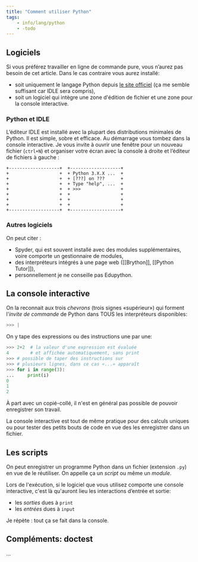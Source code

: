 ```yaml
---
title: "Comment utiliser Python"
tags:
    - info/lang/python
    - -todo
---
```


## Logiciels

Si vous préférez travailler en ligne de commande
pure, vous n’aurez pas besoin de cet article.
Dans le cas contraire vous aurez installé:
- soit uniquement le langage Python depuis
  [le site officiel](https://python.org)
  (ça me semble suffisant car IDLE sera compris),
- soit un logiciel qui intègre une zone d'édition
  de fichier et une zone pour la console interactive.

### Python et IDLE

L’éditeur IDLE est installé avec la plupart
des distributions minimales de Python.
Il est simple, sobre et efficace.
Au démarrage vous tombez dans la console interactive.
Je vous invite à ouvrir une fenêtre pour un nouveau
fichier (`ctrl+N`) et organiser votre écran
avec la console à droite et l’éditeur de fichiers à gauche :

```
+-------------------+  +-------------------+
+                   +  + Python 3.X.X ...  +
+                   +  + [???] on ???      +
+                   +  + Type "help", ...  +
+                   +  + >>>               +
+                   +  +                   +
+                   +  +                   +
+                   +  +                   +
+-------------------+  +-------------------+
```

### Autres logiciels

On peut citer :
- Spyder, qui est souvent installé avec des modules
  supplémentaires, voire comporte un gestionnaire de modules,
- des interpréteurs intégrés à une page web
  ([[Brython]], [[Python Tutor]]),
- personnellement je ne conseille pas Edupython.

## La console interactive

On la reconnait aux trois *chevrons* (trois signes
«supérieur») qui forment l'*invite de commande*
de Python dans TOUS les interpréteurs disponibles:

```python
>>> |
```

On y tape des expressions ou des instructions une
par une:

```python
>>> 2+2  # la valeur d'une expression est évaluée
4        # et affichée automatiquement, sans print
>>> # possible de taper des instructions sur
>>> # plusieurs lignes, dans ce cas «...» apparaît
>>> for i in range(3):
...     print(i)
0
1
2
```

À part avec un copié-collé, il n'est en général pas
possible de pouvoir enregistrer son travail.

La console interactive est tout de même pratique
pour des calculs uniques ou pour tester des petits
bouts de code en vue des les enregistrer dans un
fichier.

## Les scripts
On peut enregistrer un programme Python dans
un fichier (extension `.py`) en vue de le réutiliser.
On appelle ça un *script* ou même un *module*.

Lors de l'exécution, si le logiciel que vous utilisez
comporte une console interactive,
c'est là qu'auront lieu les interactions d’entrée et sortie:

- les *sorties* dues à `print`
- les *entrées* dues à `input`

Je répète : tout ça se fait dans la console.

## Compléments: doctest

...
